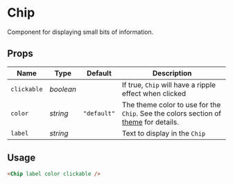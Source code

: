 # Chip

Component for displaying small bits of information.

## Props
| Name | Type | Default | Description |
| --- | --- | --- | --- |
| `clickable` | _boolean_ | | If true, `Chip` will have a ripple effect when clicked
| `color` | _string_ | `"default"` | The theme color to use for the `Chip`. See the colors section of [theme](./theme.md) for details.
| `label` | _string_ | | Text to display in the `Chip`

## Usage
```html
<Chip label color clickable />
```
